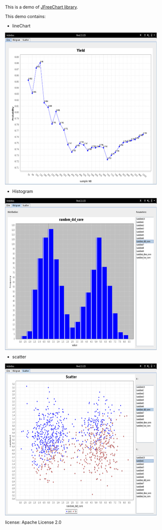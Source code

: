 This is a demo of [JFreeChart library](http://www.jfree.org/jfreechart/).

This demo contains:

 - lineChart

 <img src="./screenShot/1.png" width = "500" height = "500" alt="" align=center />

 - Histogram

 <img src="./screenShot/2.png" width = "500" height = "500" alt="" align=center />

 - scatter

 <img src="./screenShot/3.png" width = "500" height = "500" alt="" align=center />

 license: Apache License 2.0
